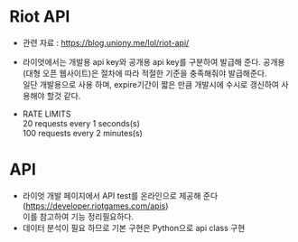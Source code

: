 # Riot API
 - 관련 자료 : https://blog.uniony.me/lol/riot-api/
 - 라이엇에서는 개발용 api key와 공개용 api key를 구분하여 발급해 준다. 공개용(대형 오픈 웹사이트)은 절차에 따라 적절한 기준을 충족해줘야 발급해준다.  
 일단 개발용으로 사용 하며, expire기간이 짧은 만큼 개발시에 수시로 갱신하여 사용해야 할것 같다.

 - RATE LIMITS  
    20 requests every 1 seconds(s)  
    100 requests every 2 minutes(s)

# API
 - 라이엇 개발 페이지에서 API test를 온라인으로 제공해 준다(https://developer.riotgames.com/apis)  
 이를 참고하여 기능 정리필요하다.
 - 데이터 분석이 필요 하므로 기본 구현은 Python으로 api class 구현